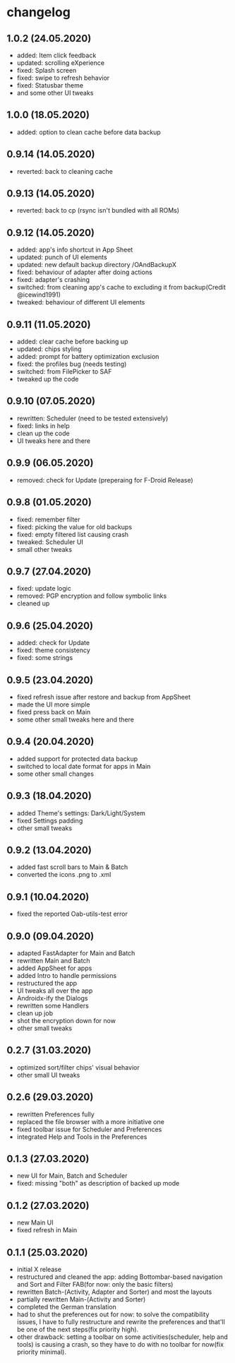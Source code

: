 changelog
=========

1.0.2 (24.05.2020)
-------------------
* added: Item click feedback
* updated: scrolling eXperience
* fixed: Splash screen
* fixed: swipe to refresh behavior
* fixed: Statusbar theme
* and some other UI tweaks

1.0.0 (18.05.2020)
-------------------
* added: option to clean cache before data backup

0.9.14 (14.05.2020)
-------------------
* reverted: back to cleaning cache

0.9.13 (14.05.2020)
-------------------
* reverted: back to cp (rsync isn't bundled with all ROMs)

0.9.12 (14.05.2020)
-------------------
* added: app's info shortcut in App Sheet
* updated: punch of UI elements
* updated: new default backup directory /OAndBackupX
* fixed: behaviour of adapter after doing actions
* fixed: adapter's crashing
* switched: from cleaning app's cache to excluding it from backup(Credit @icewind1991)
* tweaked: behaviour of different UI elements

0.9.11 (11.05.2020)
-------------------
* added: clear cache before backing up
* updated: chips styling
* added: prompt for battery optimization exclusion
* fixed: the profiles bug (needs testing)
* switched: from FilePicker to SAF
* tweaked up the code

0.9.10 (07.05.2020)
-------------------
* rewritten: Scheduler (need to be tested extensively)
* fixed: links in help
* clean up the code
* UI tweaks here and there

0.9.9 (06.05.2020)
-------------------
* removed: check for Update (preperaing for F-Droid Release)

0.9.8 (01.05.2020)
-------------------
* fixed: remember filter
* fixed: picking the value for old backups
* fixed: empty filtered list causing crash
* tweaked: Scheduler UI
* small other tweaks

0.9.7 (27.04.2020)
-------------------
* fixed: update logic
* removed: PGP encryption and follow symbolic links
* cleaned up

0.9.6 (25.04.2020)
-------------------
* added: check for Update
* fixed: theme consistency
* fixed: some strings

0.9.5 (23.04.2020)
-------------------
* fixed refresh issue after restore and backup from AppSheet
* made the UI more simple
* fixed press back on Main
* some other small tweaks here and there

0.9.4 (20.04.2020)
-------------------
* added support for protected data backup
* switched to local date format for apps in Main
* some other small changes

0.9.3 (18.04.2020)
-------------------
* added Theme's settings: Dark/Light/System
* fixed Settings padding
* other small tweaks

0.9.2 (13.04.2020)
-------------------
* added fast scroll bars to Main & Batch
* converted the icons .png to .xml

0.9.1 (10.04.2020)
-------------------
* fixed the reported Oab-utils-test error

0.9.0 (09.04.2020)
-------------------
* adapted FastAdapter for Main and Batch
* rewritten Main and Batch
* added AppSheet for apps
* added Intro to handle permissions
* restructured the app
* UI tweaks all over the app
* Androidx-ify the Dialogs
* rewritten some Handlers
* clean up job
* shot the encryption down for now
* other small tweaks

0.2.7 (31.03.2020)
-------------------
* optimized sort/filter chips' visual behavior
* other small UI tweaks

0.2.6 (29.03.2020)
-------------------
* rewritten Preferences fully
* replaced the file browser with a more initiative one
* fixed toolbar issue for Scheduler and Preferences
* integrated Help and Tools in the Preferences

0.1.3 (27.03.2020)
-------------------
* new UI for Main, Batch and Scheduler
* fixed: missing "both" as description of backed up mode

0.1.2 (27.03.2020)
-------------------
* new Main UI
* fixed refresh in Main

0.1.1 (25.03.2020)
-------------------
 * initial X release
 * restructured and cleaned the app: adding Bottombar-based navigation and Sort and Filter FAB(for now: only the basic filters)
 * rewritten Batch-(Activity, Adapter and Sorter) and most the layouts
 * partially rewritten Main-(Activity and Sorter)
 * completed the German translation
 * had to shut the preferences out for now: to solve the compatibility issues, I have to fully restructure and rewrite the preferences and that'll be one of the next steps(fix priority high).
 * other drawback: setting a toolbar on some activities(scheduler, help and tools) is causing a crash, so they have to do with no toolbar for now(fix priority minimal).
 

